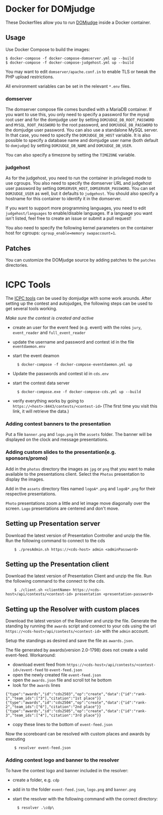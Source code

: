 Docker for DOMjudge
===================

These Dockerfiles allow you to run [DOMjudge](https://www.domjudge.org) inside a
Docker container.

Usage
-----

Use Docker Compose to build the images:

	$ docker-compose -f docker-compose-domserver.yml up --build
	$ docker-compose -f docker-compose-judgehost.yml up --build

You may want to edit `domserver/apache.conf.in` to enable TLS or tweak the PHP
upload restrictions.

All environment variables can be set in the relevant `*.env` files.

### domserver

The domserver compose file comes bundled with a MariaDB container. If you want
to use this, you only need to specify a password for the mysql root user and 
for the domjudge user by setting `DOMJUDGE_DB_ROOT_PASSWORD` and
`MYSQL_ROOT_PASSWORD` to the root password, and `DOMJUDGE_DB_PASSWORD` to the
domjudge user password. You can also use a standalone MySQL server. In that
case, you need to specify the `DOMJUDGE_DB_HOST` variable. It is also possible
to specify a database name and domjudge user name (both default to `domjudge`)
by setting `DOMJUDGE_DB_NAME` and `DOMJUDGE_DB_USER`.

You can also specify a timezone by setting the `TIMEZONE` variable.

### judgehost

As for the judgehost, you need to run the container in privileged mode to use
cgroups. You also need to specify the domserver URL and judgehost user password
by setting `DOMSERVER_HOST`, `DOMSERVER_PASSWORD`. You can set `DOMJUDGE_USER`
as well, but it defaults to `judgehost`. You should also specify a hostname for
this container to identify it in the domserver.

If you want to support more programming languages, you need to edit
`judgehost/languages` to enable/disable languages. If a language you want isn't
listed, feel free to create an issue or submit a pull request!

You also need to specify the following kernel parameters on the container host
for cgroups: `cgroup_enable=memory swapaccount=1`.

Patches
-------

You can customize the DOMjudge source by adding patches to the `patches`
directories.



ICPC Tools
==========

The [ICPC tools](https://icpc.baylor.edu/icpctools/) can be used by domjudge with some work arounds. After setting up
the contest and autojudges, the following steps can be used to get several tools working.

*Make sure the contest is created and active*

* create an user for the event feed (e.g. event) with the roles `jury`, `event_reader` and `full_event_reader`
* update the username and password and contest id in the file `eventdaemon.env` 
* start the event deamon 

		$ docker-compose -f docker-compose-eventdaemon.yml up

* Update the passwords and contest id in `cds.env`
* start the contest data server 
	
		$ docker-compose.exe -f docker-compose-cds.yml up --build

* verify everything works by going to `https://<host>:8443/contests/<contest-id>` (The first time you visit this link, it will retrieve the data.)

### Adding contest banners to the presentation
Put a file `banner.png` and `logo.png` in the `assets` folder. The banner will be displayed on the clock and message presentations. 

### Adding custom slides to the presentation(e.g. sponsors/promo)
Add in the `photos` directory the images as `jpg` or `png` that you want to make available to the presentations client.
Select the `Photos` presentation to display the images.

Add in the `assets` directory files named `logoA*.png` and `logoB*.png`  for their respective presentations.

`Photo` presentations zoom a little and let image move diagonally over the screen. `Logo` presentations are centered and don't move.

Setting up Presentation server
------------------------------
Download the latest version of Presentation Controller and unzip the file. Run the following command to connect to the cds

		$ ./presAdmin.sh https://<cds-host> admin <adminPassword>



Setting up the Presentation client
----------------------------------
Download the latest version of Presentation Client and unzip the file. Run the following command to the connect to the cds.

		$ ./client.sh <clientName> https://<cds-host>/api/contests/<contest-id> presentation <presentation-password>
		
Setting up the Resolver with custom places
------------------------------------------
Download the latest version of the Resolver and unzip the file. Generate the standing by running the `awards`	script 
and connect to your cds using the url `https://<cds-host>/api/contests/<contest-id>` with the `admin` account.

Setup the standings as desired and save the file as `awards.json`.

The file generated by awards(version 2.0-1798) does not create a valid event-feed. Workaround:
 
* download event feed from `https://<cds-host>/api/contests/<contest-id>/event-feed` to `event-feed.json`
* open the newly created file `event-feed.json`
* open the `awards.json` file and scroll tot he bottom
* look for the `awards` lines 
```
{"type":"awards","id":"cds2503","op":"create","data":{"id":"rank-1","team_ids":["3"],"citation":"1st place"}}
{"type":"awards","id":"cds2504","op":"create","data":{"id":"rank-2","team_ids":["6"],"citation":"2nd place"}}
{"type":"awards","id":"cds2505","op":"create","data":{"id":"rank-3","team_ids":["4"],"citation":"3rd place"}}
```
* copy these lines to the bottom of `event-feed.json`

Now the scoreboard can be resolved with custom places and awards by executing

        $ resolver event-feed.json 
        
### Adding contest logo and banner to the resolver
To have the contest logo and banner included in the resolver:
* create a folder, e.g. `cdp`
* add in to the folder `event-feed.json`, `logo.png` and `banner.png`
* start the resolver with the following command with the correct directory:

        $ resolver .\cdp\        